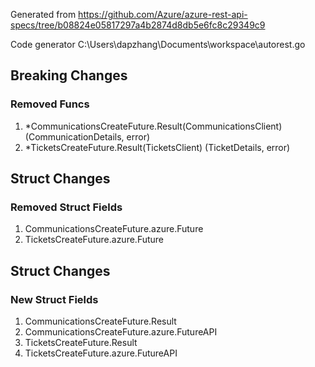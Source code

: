 Generated from https://github.com/Azure/azure-rest-api-specs/tree/b08824e05817297a4b2874d8db5e6fc8c29349c9

Code generator C:\Users\dapzhang\Documents\workspace\autorest.go

## Breaking Changes

### Removed Funcs

1. *CommunicationsCreateFuture.Result(CommunicationsClient) (CommunicationDetails, error)
1. *TicketsCreateFuture.Result(TicketsClient) (TicketDetails, error)

## Struct Changes

### Removed Struct Fields

1. CommunicationsCreateFuture.azure.Future
1. TicketsCreateFuture.azure.Future

## Struct Changes

### New Struct Fields

1. CommunicationsCreateFuture.Result
1. CommunicationsCreateFuture.azure.FutureAPI
1. TicketsCreateFuture.Result
1. TicketsCreateFuture.azure.FutureAPI
